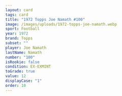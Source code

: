 ```yaml
---
layout: card
tags: card
title: "1972 Topps Joe Namath #100"
image: /images/uploads/1972-topps-joe-namath.webp
sport: Football
year: 1972
brand: Topps
subset: ""
player: Joe Namath
lastName: Namath
number: "100"
isRookie: false
condition: EX-EXMINT
toGrade: true
value: 12
displayCase: "1"
order: 10
---
```

